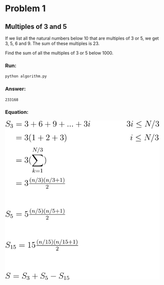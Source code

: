 # Problem 1

## Multiples of 3 and 5

If we list all the natural numbers below 10 that are multiples of 3 or 5, we get 3, 5, 6 and 9. The sum of these multiples is 23.

Find the sum of all the multiples of 3 or 5 below 1000.

### Run:

```sh
python algorithm.py
```

### Answer:
`233168`

### Equation:

![](/.github/equations/problem_1/1.svg)